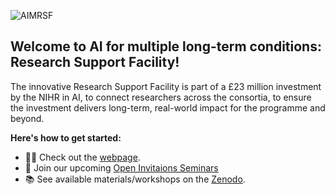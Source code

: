 ![AIMRSF](https://zenodo.org/api/iiif/v2/2034f35d-9fc5-4612-a691-afaba629368e:3d618054-21c6-4c34-bbba-33a058f74435:AIMRSF_logo%20%2B%20text%20Large.png/full/750,/0/default.png)

## Welcome to AI for multiple long-term conditions: Research Support Facility!

The innovative Research Support Facility is part of a £23 million investment by the NIHR in AI, to connect researchers across the consortia, to ensure the investment delivers long-term, real-world impact for the programme and beyond.

**Here's how to get started:**

- 👩‍💻 Check out the [webpage](https://www.turing.ac.uk/research/research-projects/ai-multiple-long-term-conditions-research-support-facility).
- 🍿 Join our upcoming [Open Invitaions Seminars](https://www.turing.ac.uk/events/rsf-monthly-seminars)
- 📚 See available materials/workshops on the [Zenodo](https://zenodo.org/communities/ai-mltc-m/?page=1&size=20).
